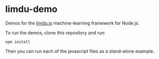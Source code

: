 # limdu-demo

Demos for the [limdu.js](https://github.com/erelsgl/limdu) machine-learning framework for Node.js.

To run the demos, clone this repository and run:

    npm install

Then you can run each of the javascript files as a stand-alone example.
